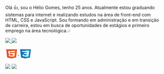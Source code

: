 Olá 👍, sou o Hélio Gomes, tenho 25 anos. Atualmente estou graduando sistemas para internet e realizando estudos na área de front-end com HTML, CSS e JavaScript. Sou formando em administração e em transição de carreira, estou em busca de oportunidades de estágios e primeiro emprego na área tecnológica.💡

 <div>
  <a href="https://github.com/heliogomes">
  <img height="140em" src="https://github-readme-stats.vercel.app/api?username=heliogomes&show_icons=true&theme=gotham&include_all_commits=true&count_private=true"/>
  <img height="140em" src="https://github-readme-stats.vercel.app/api/top-langs/?username=heliogomes&layout=compact&langs_count=7&theme=gotham"/>
</div>
  
<div style="display: inline_block"><br>
  <img align="center" alt="Helio-HTML" height="30" width="40" src="https://raw.githubusercontent.com/devicons/devicon/master/icons/html5/html5-original.svg">
  <img align="center" alt="Helio-CSS" height="30" width="40" src="https://raw.githubusercontent.com/devicons/devicon/master/icons/css3/css3-original.svg"> 
</div>
<br>
 <div> 
  <a href = "mailto:hgomesdm@gmail.com"><img src="https://img.shields.io/badge/-Gmail-%23333?style=for-the-badge&logo=gmail&logoColor=white" target="_blank"></a>
  <a href="https://www.linkedin.com/in/heliogomesjr/" target="_blank"><img src="https://img.shields.io/badge/-LinkedIn-%230077B5?style=for-the-badge&logo=linkedin&logoColor=white"     target="_blank"></a>  
</div>

